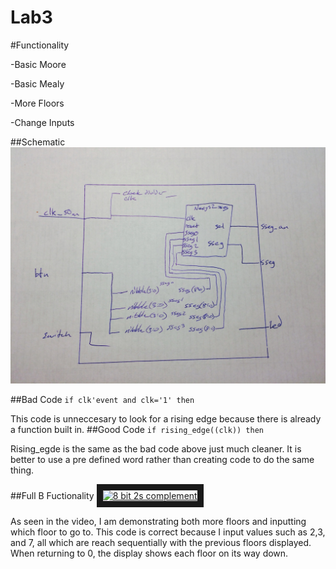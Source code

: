 Lab3
====
#Functionality

-Basic Moore

-Basic Mealy

-More Floors

-Change Inputs


##Schematic
![alt text][logo11]

[logo11]: /schematic.jpg

##Bad Code
```if clk'event and clk='1' then```

This code is unneccesary to look for a rising edge because there is already a function built in.
##Good Code
```if rising_edge((clk)) then```

Rising_egde is the same as the bad code above just much cleaner. It is better to use a pre defined word rather than creating code to do the same thing.

##Full B Fuctionality
<a href="https://www.youtube.com/watch?v=DMD15DSQARE" target="_blank"><img src="http://img.youtube.com/vi/MZO9sBdiirI/0.jpg" 
alt="8 bit 2s complement" width="240" height="180" border="10" /></a>


As seen in the video, I am demonstrating both more floors and inputting which floor to go to. This code is correct because I input values such as 2,3, and 7, all which are reach sequentially with the previous floors displayed. When returning to 0, the display shows each floor on its way down.
